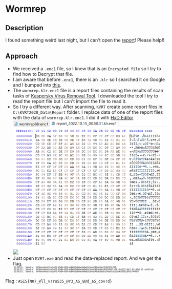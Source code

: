 # Wormrep

## Description

I found something weird last night, but I can't open the [report](https://asisctf.com/tasks/wormrep_41c6f2494b3cf6ed0030b95ae19a98705aa593ff.txz)! Please help!!

## Approach

- We received a `.enc1` file, so I knew that is an `Encrypted file` so I try to find how to Decrypt that file.
- I am aware that before `.enc1`, there is an `.klr` so I searched it on Google and I bumped into [this](https://support.kaspersky.com/us/15675).
- The `wormrep.klr.enc1` file is a report files containing the results of scan tasks of [Kaspersky Virus Removal Tool](https://support.kaspersky.com/kvrt2020). I downloaded the tool I try to read the report file but I can't import the file to read it.
- So I try a different way. After scanning, `KVRT` create some report files in `C:\KVRT2020_Data\Report` folder. I replace data of one of the report files with the data of `wormrep.klr.enc1`. I did it with [HxD Editor](https://mh-nexus.de/en/hxd/)
![](HxD-1.png)
![](HxD.png)
- Just open `KVRT.exe` and read the data-replaced report. And we get the flag.
![](Report.png)

Flag : `ASIS{N07_@ll_v!ru535_@r3_AS_8@d_a5_cov!d}`